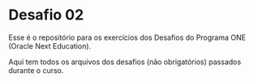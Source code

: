 # Desafio 02

Esse é o repositório para os exercícios dos Desafios do Programa ONE (Oracle Next Education).

Aqui tem todos os arquivos dos desafios (não obrigatórios) passados durante o curso.
